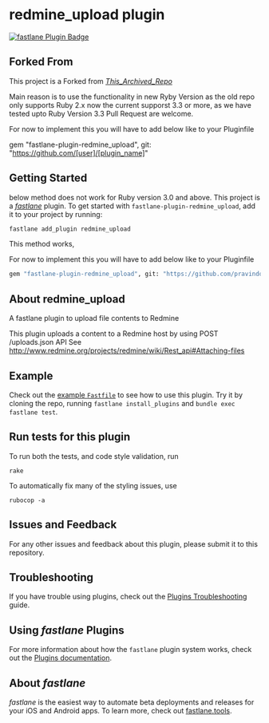# redmine_upload plugin

[![fastlane Plugin Badge](https://rawcdn.githack.com/fastlane/fastlane/master/fastlane/assets/plugin-badge.svg)](https://rubygems.org/gems/fastlane-plugin-redmine_upload)

## Forked From 

This project is a Forked from [_This_Archived_Repo_](https://github.com/pravindodia/fastlane-plugin-redmine_upload?tab=readme-ov-file)

Main reason is to use the functionality in new Ryby Version as the old repo only supports Ruby 2.x now the current supporst 3.3 or more, as we have tested upto Ruby Version 3.3
Pull Request are welcome. 

For now to implement this you will have to add below like to your Pluginfile

gem "fastlane-plugin-redmine_upload", git: "https://github.com/[user]/[plugin_name]"

## Getting Started

below method does not work for Ruby version 3.0 and above.
This project is a [_fastlane_](https://github.com/fastlane/fastlane) plugin. To get started with `fastlane-plugin-redmine_upload`, add it to your project by running:

```bash
fastlane add_plugin redmine_upload
```

This method works, 

For now to implement this you will have to add below like to your Pluginfile

```bash
gem "fastlane-plugin-redmine_upload", git: "https://github.com/pravindodia/fastlane-plugin-redmine_upload"
```


## About redmine_upload

A fastlane plugin to upload file contents to Redmine

This plugin uploads a content to a Redmine host by using POST /uploads.json API
See http://www.redmine.org/projects/redmine/wiki/Rest_api#Attaching-files

## Example

Check out the [example `Fastfile`](fastlane/Fastfile) to see how to use this plugin. Try it by cloning the repo, running `fastlane install_plugins` and `bundle exec fastlane test`.

## Run tests for this plugin

To run both the tests, and code style validation, run

```
rake
```

To automatically fix many of the styling issues, use
```
rubocop -a
```

## Issues and Feedback

For any other issues and feedback about this plugin, please submit it to this repository.

## Troubleshooting

If you have trouble using plugins, check out the [Plugins Troubleshooting](https://docs.fastlane.tools/plugins/plugins-troubleshooting/) guide.

## Using _fastlane_ Plugins

For more information about how the `fastlane` plugin system works, check out the [Plugins documentation](https://docs.fastlane.tools/plugins/create-plugin/).

## About _fastlane_

_fastlane_ is the easiest way to automate beta deployments and releases for your iOS and Android apps. To learn more, check out [fastlane.tools](https://fastlane.tools).
